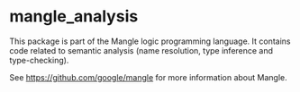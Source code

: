 # mangle_analysis

This package is part of the Mangle logic programming language.
It contains code related to semantic analysis (name resolution, type
inference and type-checking).

See https://github.com/google/mangle for more information about Mangle.
